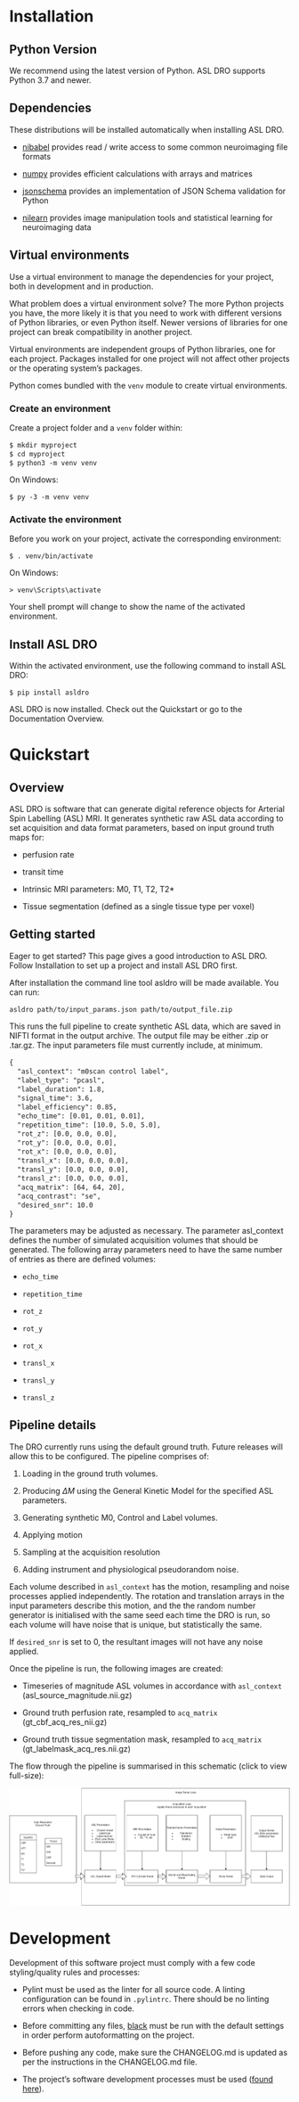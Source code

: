 # Installation

## Python Version

We recommend using the latest version of Python. ASL DRO supports Python
3.7 and newer.

## Dependencies

These distributions will be installed automatically when installing ASL DRO.


* [nibabel](https://nipy.org/nibabel/) provides read / write access to some common neuroimaging file formats


* [numpy](https://numpy.org/) provides efficient calculations with arrays and matrices


* [jsonschema](https://python-jsonschema.readthedocs.io/en/stable/) provides an implementation of JSON Schema validation for Python


* [nilearn](https://nipy.org/packages/nilearn/index.html) provides image manipulation tools and statistical learning for neuroimaging data

## Virtual environments

Use a virtual environment to manage the dependencies for your project, both in
development and in production.

What problem does a virtual environment solve? The more Python projects you
have, the more likely it is that you need to work with different versions of
Python libraries, or even Python itself. Newer versions of libraries for one
project can break compatibility in another project.

Virtual environments are independent groups of Python libraries, one for each
project. Packages installed for one project will not affect other projects or
the operating system’s packages.

Python comes bundled with the `venv` module to create virtual
environments.

### Create an environment

Create a project folder and a `venv` folder within:

```
$ mkdir myproject
$ cd myproject
$ python3 -m venv venv
```

On Windows:

```
$ py -3 -m venv venv
```

### Activate the environment

Before you work on your project, activate the corresponding environment:

```
$ . venv/bin/activate
```

On Windows:

```
> venv\Scripts\activate
```

Your shell prompt will change to show the name of the activated
environment.

## Install ASL DRO

Within the activated environment, use the following command to install
ASL DRO:

```
$ pip install asldro
```

ASL DRO is now installed. Check out the Quickstart or go to the
Documentation Overview.
# Quickstart

## Overview

ASL DRO is software that can generate digital reference objects for Arterial Spin Labelling (ASL) MRI.
It generates synthetic raw ASL data according to set acquisition and data format parameters, based
on input ground truth maps for:


* perfusion rate


* transit time


* Intrinsic MRI parameters: M0, T1, T2, T2\*


* Tissue segmentation (defined as a single tissue type per voxel)

## Getting started

Eager to get started? This page gives a good introduction to ASL DRO.
Follow Installation to set up a project and install ASL DRO first.

After installation the command line tool asldro will be made available. You can run:

```
asldro path/to/input_params.json path/to/output_file.zip
```

This runs the full pipeline to create synthetic ASL data, which are saved in NIFTI format in
the output archive. The output file may be either .zip or .tar.gz.
The input parameters file must currently include, at minimum.

```
{
  "asl_context": "m0scan control label",
  "label_type": "pcasl",
  "label_duration": 1.8,
  "signal_time": 3.6,
  "label_efficiency": 0.85,
  "echo_time": [0.01, 0.01, 0.01],
  "repetition_time": [10.0, 5.0, 5.0],
  "rot_z": [0.0, 0.0, 0.0],
  "rot_y": [0.0, 0.0, 0.0],
  "rot_x": [0.0, 0.0, 0.0],
  "transl_x": [0.0, 0.0, 0.0],
  "transl_y": [0.0, 0.0, 0.0],
  "transl_z": [0.0, 0.0, 0.0],
  "acq_matrix": [64, 64, 20],
  "acq_contrast": "se",
  "desired_snr": 10.0
}
```

The parameters may be adjusted as necessary. The parameter asl_context defines the number of
simulated acquisition volumes that should be generated.  The following array parameters need to
have the same number of entries as there are defined volumes:


* `echo_time`


* `repetition_time`


* `rot_z`


* `rot_y`


* `rot_x`


* `transl_x`


* `transl_y`


* `transl_z`

## Pipeline details

The DRO currently runs using the default ground truth.
Future releases will allow this to be configured.  The pipeline comprises of:


1. Loading in the ground truth volumes.


2. Producing $\Delta M$ using the General Kinetic Model for the specified ASL parameters.


3. Generating synthetic M0, Control and Label volumes.


4. Applying motion


5. Sampling at the acquisition resolution


6. Adding instrument and physiological pseudorandom noise.

Each volume described in `asl_context` has the motion, resampling and noise processes applied
independently. The rotation and translation arrays in the input parameters describe this motion, and
the the random number generator is initialised with the same seed each time the DRO is run, so each
volume will have noise that is unique, but statistically the same.

If `desired_snr` is set to 0, the resultant images will not have any noise applied.

Once the pipeline is run, the following images are created:


* Timeseries of magnitude ASL volumes in accordance with `asl_context` (asl_source_magnitude.nii.gz)


* Ground truth perfusion rate, resampled to `acq_matrix` (gt_cbf_acq_res_nii.gz)


* Ground truth tissue segmentation mask, resampled to `acq_matrix` (gt_labelmask_acq_res.nii.gz)

The flow through the pipeline is summarised in this schematic (click to view full-size):



![image](docs/images/asldro.png)
# Development

Development of this software project must comply with a few code styling/quality rules and processes:


* Pylint must be used as the linter for all source code. A linting configuration can be found in `.pylintrc`. There should be no linting errors when checking in code.


* Before committing any files, [black](https://black.readthedocs.io/en/stable/) must be run with the default settings in order perform autoformatting on the project.


* Before pushing any code, make sure the CHANGELOG.md is updated as per the instructions in the CHANGELOG.md file.


* The project’s software development processes must be used ([found here](https://confluence.goldstandardphantoms.com/display/AD/Software+development+processes)).
